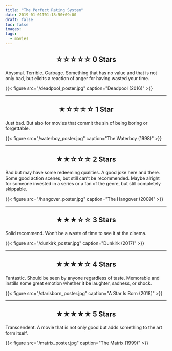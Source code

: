 ```yaml
---
title: "The Perfect Rating System"
date: 2019-01-01T01:18:50+09:00
draft: false
toc: false
images:
tags: 
  - movies
---
```


## <p style="text-align: center;">&#9734;&#9734;&#9734;&#9734;&#9734; 0 Stars</p>

Abysmal. Terrible. Garbage. Something that has no value and that is not only bad, but elicits a reaction of anger for having wasted your time.

{{< figure src="/deadpool_poster.jpg" caption="Deadpool (2016)" >}}

---

## <p style="text-align: center;">&#9733;&#9734;&#9734;&#9734;&#9734; 1 Star</p>

Just bad. But also for movies that commit the sin of being boring or forgettable.

{{< figure src="/waterboy_poster.jpg" caption="The Waterboy (1998)" >}}

---

## <p style="text-align: center;">&#9733;&#9733;&#9734;&#9734;&#9734; 2 Stars</p>

Bad but may have some redeeming qualities. A good joke here and there. Some good action scenes, but still can’t be recommended. Maybe alright for someone invested in a series or a fan of the genre, but still completely skippable.

{{< figure src="/hangover_poster.jpg" caption="The Hangover (2009)" >}}

---

## <p style="text-align: center;">&#9733;&#9733;&#9733;&#9734;&#9734; 3 Stars</p>

Solid recommend. Won’t be a waste of time to see it at the cinema.

{{< figure src="/dunkirk_poster.jpg" caption="Dunkirk (2017)" >}}

---

## <p style="text-align: center;">&#9733;&#9733;&#9733;&#9733;&#9734; 4 Stars</p>

Fantastic. Should be seen by anyone regardless of taste. Memorable and instills some great emotion whether it be laughter, sadness, or shock. 

{{< figure src="/starisborn_poster.jpg" caption="A Star Is Born (2018)" >}}

---

## <p style="text-align: center;">&#9733;&#9733;&#9733;&#9733;&#9733; 5 Stars</p>

Transcendent. A movie that is not only good but adds something to the art form itself.

{{< figure src="/matrix_poster.jpg" caption="The Matrix (1999)" >}}
